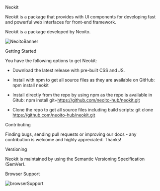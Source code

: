 Neokit

Neokit is a package that provides with UI components for developing fast and powerful web interfaces for front-end framework. 


Neokit is a package developed by Neoito.

![NeoitoBanner](https://user-images.githubusercontent.com/87299281/135310502-3ec2b819-8ad7-4781-b442-13af45c5cb22.png)




Getting Started

You have the following options to get Neokit:

-   Download the latest release with pre-built CSS and JS.

-   Install with npm to get all source files as they are available on GitHub:
    npm install neokit

-   Install directly from the repo by using npm as the repo is available in
    Gitub: npm install git+https://github.com/neoito-hub/neokit.git

-   Clone the repo to get all source files including build scripts: git clone
    https://github.com/neoito-hub/neokit.git




Contributing

Finding bugs, sending pull requests or improving our docs - any contribution is
welcome and highly appreciated. Thanks!




Versioning

Neokit is maintained by using the Semantic Versioning Specification (SemVer).




Browser Support

![browserSupport](https://user-images.githubusercontent.com/87299281/135310907-5eb2d91e-15a4-48b2-b16d-754bb5e41b05.png)


